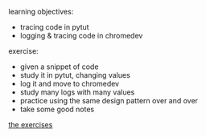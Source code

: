 learning objectives:
* tracing code in pytut
* logging & tracing code in chromedev

exercise:
* given a snippet of code
* study it in pytut, changing values
* log it and move to chromedev
* study many logs with many values
* practice using the same design pattern over and over
* take some good notes

[the exercises](./exercises.md)